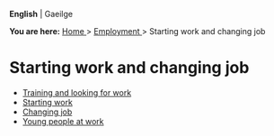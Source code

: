 **English** |  Gaeilge 

**You are here:** [ Home ](/en/) > [ Employment ](/en/employment/) > Starting
work and changing job

#  Starting work and changing job

  * [ Training and looking for work ](/en/employment/starting-work-and-changing-job/training-and-looking-for-work/)
  * [ Starting work ](/en/employment/starting-work-and-changing-job/starting-work/)
  * [ Changing job ](/en/employment/starting-work-and-changing-job/changing-job/)
  * [ Young people at work ](/en/employment/starting-work-and-changing-job/young-people-at-work/)
